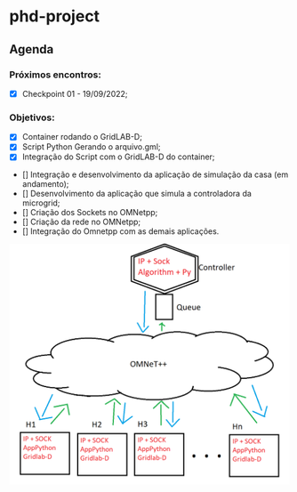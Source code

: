 # phd-project

## Agenda

### Próximos encontros:
- [x] Checkpoint 01 - 19/09/2022;

### Objetivos:

- [x] Container rodando o GridLAB-D;
- [x] Script Python Gerando o arquivo.gml;
- [x] Integração do Script com o GridLAB-D do container;
- [] Integração e desenvolvimento da aplicação de simulação da casa (em andamento);
- [] Desenvolvimento da aplicação que simula a controladora da microgrid;
- [] Criação dos Sockets no OMNetpp;
- [] Criação da rede no OMNetpp;
- [] Integração do Omnetpp com as demais aplicações.

![Arquitetura](./img/architecture-v-01.png)